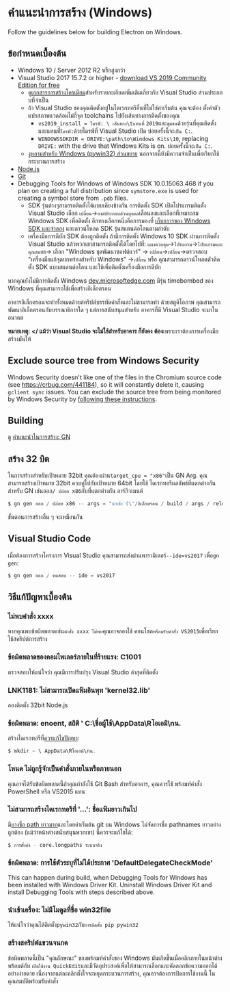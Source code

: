 # คำแนะนำการสร้าง (Windows)

Follow the guidelines below for building Electron on Windows.

## ข้อกำหนดเบื้องต้น

* Windows 10 / Server 2012 R2 หรือสูงกว่า
* Visual Studio 2017 15.7.2 or higher - [download VS 2019 Community Edition for free](https://www.visualstudio.com/vs/)
  * ดู[เอกสารการสร้างโครเมียม](https://chromium.googlesource.com/chromium/src/+/master/docs/windows_build_instructions.md#visual-studio)สําหรับรายละเอียดเพิ่มเติมเกี่ยวกับ Visual Studio ส่วนประกอบที่จําเป็น
  * ถ้า Visual Studio ของคุณติดตั้งอยู่ในไดเรกทอรีอื่นที่ไม่ใช่ค่าเริ่มต้น คุณจะต้อง ตั้งค่าตัวแปรสภาพแวดล้อมไม่กี่จุด toolchains ไปยังเส้นทางการติดตั้งของคุณ
    * `vs2019_install = ไดรฟ์: \ เส้นทาง\tแทนที่` `2019`และ`ชุมชน`ด้วยรุ่นที่คุณติดตั้ง และแทนที่`ไดรฟ์:`ด้วยไดรฟ์ที่ Visual Studio เปิด บ่อยครั้งนี้จะ`เป็น C:`.
    * `WINDOWSSDKDIR = DRIVE:\path\to\Windows Kits\10`, replacing `DRIVE:` with the drive that Windows Kits is on. บ่อยครั้งนี้จะ`เป็น C:`.
  * [งูหลามสําหรับ Windows (pywin32) ส่วนขยาย](https://pypi.org/project/pywin32/#files) นอกจากนี้ยังมีความจําเป็นเพื่อเรียกใช้กระบวนการสร้าง
* [Node.js](https://nodejs.org/download/)
* [Git](http://git-scm.com)
* Debugging Tools for Windows of Windows SDK 10.0.15063.468 if you plan on creating a full distribution since `symstore.exe` is used for creating a symbol store from `.pdb` files.
  * SDK รุ่นต่างๆสามารถติดตั้งได้แบบเคียงข้างกัน การติดตั้ง SDK เปิดโปรแกรมติดตั้ง Visual Studio เลือก `เปลี่ยน`→`องค์ประกอบส่วนบุคคล`เลื่อนลงและเลือกที่เหมาะสม Windows SDK เพื่อติดตั้ง อีกทางเลือกหนึ่งคือการมองที่ [เก็บถาวรของ Windows SDK และจําลอง](https://developer.microsoft.com/en-us/windows/downloads/sdk-archive) และดาวน์โหลด SDK รุ่นสแตนด์อโลนตามลําดับ
  * เครื่องมือการดีบัก SDK ต้องถูกติดตั้ง ถ้ามีการติดตั้ง Windows 10 SDK ผ่านการติดตั้ง Visual Studio แล้วพวกเขาสามารถติดตั้งได้โดยไปที่: `แผงควบคุม`→`โปรแกรม`→`โปรแกรมและคุณสมบัติ`→ เลือก "Windows ชุดพัฒนาซอฟต์แวร์" → `เปลี่ยน`→`เปลี่ยน`→ตรวจสอบ "เครื่องมือแก้จุดบกพร่องสําหรับ Windows" →`เปลี่ยน` หรือ คุณสามารถดาวน์โหลดตัวติดตั้ง SDK แบบสแตนด์อโลน และใช้เพื่อติดตั้งเครื่องมือการดีบัก

หากคุณยังไม่มีการติดตั้ง Windows [dev.microsoftedge.com](https://developer.microsoft.com/en-us/microsoft-edge/tools/vms/) มีรุ่น timebombed ของ Windows ที่คุณสามารถใช้เพื่อสร้างอิเล็กตรอน

อาคารอิเล็กตรอนจะทําทั้งหมดด้วยสคริปต์บรรทัดคําสั่งและไม่สามารถทํา ด้วยสตูดิโอภาพ คุณสามารถพัฒนาอิเล็กตรอนกับบรรณาธิการใด ๆ แต่การสนับสนุนสําหรับ อาคารที่มี Visual Studio จะมาในอนาคต

**หมายเหตุ: </</c0> แม้ว่า Visual Studio จะไม่ใช้สําหรับอาคาร ก็ยังคง** **ต้อง**เพราะเราต้องการเครื่องมือสร้างมันให้

## Exclude source tree from Windows Security

Windows Security doesn't like one of the files in the Chromium source code (see https://crbug.com/441184), so it will constantly delete it, causing `gclient sync` issues. You can exclude the source tree from being monitored by Windows Security by [following these instructions](https://support.microsoft.com/en-us/windows/add-an-exclusion-to-windows-security-811816c0-4dfd-af4a-47e4-c301afe13b26).

## Building

ดู [ คำแนะนำในการสร้าง: GN ](build-instructions-gn.md)

## สร้าง 32 บิต

ในการสร้างสําหรับเป้าหมาย 32bit คุณต้องผ่าน`target_cpu = "x86"`เป็น GN Arg. คุณสามารถสร้างเป้าหมาย 32bit ควบคู่ไปกับเป้าหมาย 64bit โดยใช้ ไดเรกทอรีผลลัพธ์ที่แตกต่างกันสําหรับ GN เช่นออก`/ ปล่อย x86`กับที่แตกต่างกัน อาร์กิวเมนต์

```powershell
$ gn gen ออก / ปล่อย x86 -- args = "นําเข้า (\"/อิเล็กตรอน / build / args / release.gn \") target_cpu =\"x86\""
```

ขั้นตอนการสร้างอื่น ๆ จะเหมือนกัน

## Visual Studio Code

เมื่อต้องการสร้างโครงการ Visual Studio คุณสามารถส่งผ่านพารามิเตอร์`--ide=vs2017` เพื่อ`gn gen`:

```powershell
$ gn gen ออก / ทดสอบ -- ide = vs2017
```

## วิธีแก้ปัญหาเบื้องต้น

### ไม่พบคําสั่ง xxxx

หากคุณพบข้อผิดพลาดเช่น`คําสั่ง xxxx ไม่พบ`คุณอาจลองใช้ คอนโซล`พร้อมรับคําสั่ง VS2015`เพื่อเรียกใช้สคริปต์การสร้าง

### ข้อผิดพลาดของคอมไพเลอร์ภายในที่ร้ายแรง: C1001

ตรวจสอบให้แน่ใจว่า คุณมีการปรับปรุง Visual Studio ล่าสุดที่ติดตั้ง

### LNK1181: ไม่สามารถเปิดแฟ้มอินพุท 'kernel32.lib'

ลองติดตั้ง 32bit Node.js

### ข้อผิดพลาด: enoent, สถิติ ' C:\ชื่อผู้ใช้\AppData\Rโอเอมิ\nน.

สร้างไดเรกทอรีที่[ควรแก้ไขปัญหา](https://stackoverflow.com/a/25095327/102704):

```powershell
$ mkdir ~ \ AppData\Rโอเอมิ\nน.
```

### โหนด ไม่ถูกรู้จักเป็นคําสั่งภายในหรือภายนอก

คุณอาจได้รับข้อผิดพลาดนี้ถ้าคุณกําลังใช้ Git Bash สําหรับอาคาร, คุณควรใช้ พร้อมท์คําสั่ง PowerShell หรือ VS2015 แทน

### ไม่สามารถสร้างไดเรกทอรีที่ '...': ชื่อแฟ้มยาวเกินไป

มี[บางชื่อ path ยาวมาก](https://github.com/electron/node/tree/electron/deps/npm/node_modules/libnpx/node_modules/yargs/node_modules/read-pkg-up/node_modules/read-pkg/node_modules/load-json-file/node_modules/parse-json/node_modules/error-ex/node_modules/is-arrayish)และโดยค่าเริ่มต้น git บน Windows ไม่จัดการชื่อ pathnames ยาวอย่างถูกต้อง (แม้ว่าหน้าต่างสนับสนุนพวกเขา) นี้ควรจะแก้ไขได้:

```sh
$ การตั้งค่า - core.longpaths ระบบจริง
```

### ข้อผิดพลาด: การใช้ตัวระบุที่ไม่ได้ประกาศ 'DefaultDelegateCheckMode'

This can happen during build, when Debugging Tools for Windows has been installed with Windows Driver Kit. Uninstall Windows Driver Kit and install Debugging Tools with steps described above.

### นําเข้าเครื่อง: ไม่มีโมดูลที่ชื่อ win32file

ให้แน่ใจว่าคุณได้ติดตั้ง`pywin32`กับ`การติดตั้ง pip pywin32`

### สร้างสคริปต์แขวนจนกด

ข้อผิดพลาดนี้เป็น "คุณลักษณะ" ของพร้อมท์คําสั่งของ Windows มันเกิดขึ้นเมื่อคลิกภายในหน้าต่างพร้อมต์กับ `เปิดใช้งาน QuickEdit`และมีวัตถุประสงค์เพื่อให้สามารถเลือกและคัดลอกข้อความออกได้อย่างง่ายดาย เนื่องจากแต่ละคลิกตั้งใจจะหยุดกระบวนการสร้าง, คุณอาจต้องการปิดการใช้งานนี้ ในคุณสมบัติพร้อมรับคําสั่ง
